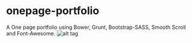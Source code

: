 # onepage-portfolio 
A One page portfolio using Bower, Grunt, Bootstrap-SASS, Smooth Scroll and Font-Awesome.
![alt tag](http://s28.postimg.org/wp9eizc5p/portfolio.jpg)

